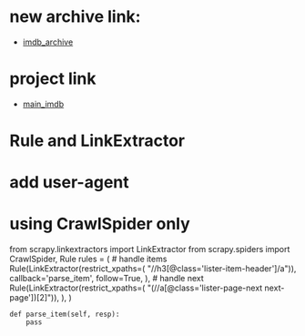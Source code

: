 
# new archive link:

- [imdb_archive](http://web.archive.org/web/20200715000935if_/https://www.imdb.com/search/title/?groups=top_250&sort=user_rating)

# project link

- [main_imdb](https://www.imdb.com/search/title/?genres=drama&groups=top_250&sort=user_rating,desc)

# Rule and LinkExtractor

# add user-agent

# using CrawlSpider only

from scrapy.linkextractors import LinkExtractor
from scrapy.spiders import CrawlSpider, Rule
    rules = (
        # handle items
        Rule(LinkExtractor(restrict_xpaths=(
            "//h3[@class='lister-item-header']/a")),
            callback='parse_item', follow=True,
        ),
        # handle next
        Rule(LinkExtractor(restrict_xpaths=(
            "(//a[@class='lister-page-next next-page'])[2]")),
        ),
    )

    def parse_item(self, resp):
        pass